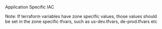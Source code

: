 Application Specific IAC

Note:
If terraform variables have zone specific values, those values should be set in the zone specific tfvars, such as us-dev.tfvars, de-prod.tfvars etc 